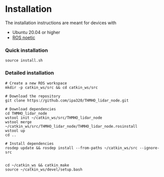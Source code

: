 # Installation
The installation instructions are meant for devices with
- Ubuntu 20.04 or higher
- [ROS noetic](http://wiki.ros.org/noetic/Installation/Ubuntu)

### Quick installation
```console
source install.sh
```

### Detailed installation
```console
# Create a new ROS workspace
mkdir -p catkin_ws/src && cd catkin_ws/src

# Download the repository
git clone https://github.com/ipa320/THMHO_lidar_node.git

# Download dependencies
cd THMHO_lidar_node
wstool init ~/catkin_ws/src/THMHO_lidar_node
wstool merge ~/catkin_ws/src/THMHO_lidar_node/THMHO_lidar_node.rosinstall 
wstool up
cd ..

# Install dependencies 
rosdep update && rosdep install --from-paths ~/catkin_ws/src --ignore-src


cd ~/catkin_ws && catkin_make
source ~/catkin_ws/devel/setup.bash

```